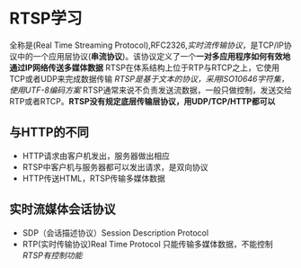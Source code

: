# RTSP学习
全称是(Real Time Streaming Protocol),RFC2326,*实时流传输协议*，是TCP/IP协议中的一个应用层协议(**串流协议**)。该协议定义了一个**一对多应用程序如何有效地通过IP网络传送多媒体数据**
RTSP在体系结构上位于RTP与RTCP之上，它使用TCP或者UDP来完成数据传输
*RTSP是基于文本的协议，采用ISO10646字符集，使用UTF-8编码方案*
RTSP通常来说不负责发送流数据，一般只做控制，发送交给RTP或者RTCP。**RTSP没有规定底层传输层协议，用UDP/TCP/HTTP都可以**
## 与HTTP的不同
- HTTP请求由客户机发出，服务器做出相应
- RTSP中客户机与服务器都可以发出请求，是双向协议
- HTTP传送HTML，RTSP传输多媒体数据
## 实时流媒体会话协议
- SDP（会话描述协议）Session Description Protocol
- RTP(实时传输协议)Real Time Protocol 只能传输多媒体数据，不能控制
*RTSP有控制功能*



